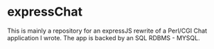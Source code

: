 # expressChat
This is mainly a repository for an expressJS rewrite of a Perl/CGI Chat application I wrote.  The app is backed by an SQL RDBMS - MYSQL.

